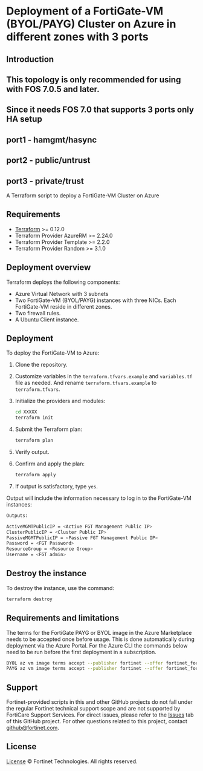 # Deployment of a FortiGate-VM (BYOL/PAYG) Cluster on Azure in different zones with 3 ports

## Introduction

## This topology is only recommended for using with FOS 7.0.5 and later.

## Since it needs FOS 7.0 that supports 3 ports only HA setup

## port1 - hamgmt/hasync

## port2 - public/untrust

## port3 - private/trust

A Terraform script to deploy a FortiGate-VM Cluster on Azure

## Requirements

* [Terraform](https://learn.hashicorp.com/terraform/getting-started/install.html) >= 0.12.0
* Terraform Provider AzureRM >= 2.24.0
* Terraform Provider Template >= 2.2.0
* Terraform Provider Random >= 3.1.0

## Deployment overview

Terraform deploys the following components:

* Azure Virtual Network with 3 subnets
* Two FortiGate-VM (BYOL/PAYG) instances with three NICs.  Each FortiGate-VM reside in different zones.
* Two firewall rules.
* A Ubuntu Client instance.

## Deployment

To deploy the FortiGate-VM to Azure:

1. Clone the repository.
2. Customize variables in the `terraform.tfvars.example` and `variables.tf` file as needed.  And rename `terraform.tfvars.example` to `terraform.tfvars`.
3. Initialize the providers and modules:

   ```sh
   cd XXXXX
   terraform init
    ```

4. Submit the Terraform plan:

   ```sh
   terraform plan
   ```

5. Verify output.
6. Confirm and apply the plan:

   ```sh
   terraform apply
   ```

7. If output is satisfactory, type `yes`.

Output will include the information necessary to log in to the FortiGate-VM instances:

```sh
Outputs:

ActiveMGMTPublicIP = <Active FGT Management Public IP>
ClusterPublicIP = <Cluster Public IP>
PassiveMGMTPublicIP = <Passive FGT Management Public IP>
Password = <FGT Password>
ResourceGroup = <Resource Group>
Username = <FGT admin>
```

## Destroy the instance

To destroy the instance, use the command:

```sh
terraform destroy
```
## Requirements and limitations

The terms for the FortiGate PAYG or BYOL image in the Azure Marketplace needs to be accepted once before usage. This is done automatically during deployment via the Azure Portal. For the Azure CLI the commands below need to be run before the first deployment in a subscription.

```sh
BYOL az vm image terms accept --publisher fortinet --offer fortinet_fortigate-vm_v5 --plan fortinet_fg-vm
PAYG az vm image terms accept --publisher fortinet --offer fortinet_fortigate-vm_v5 --plan fortinet_fg-vm_payg_2023
```

## Support

Fortinet-provided scripts in this and other GitHub projects do not fall under the regular Fortinet technical support scope and are not supported by FortiCare Support Services.
For direct issues, please refer to the [Issues](https://github.com/fortinet/fortigate-terraform-deploy/issues) tab of this GitHub project.
For other questions related to this project, contact [github@fortinet.com](mailto:github@fortinet.com).

## License

[License](https://github.com/fortinet/fortigate-terraform-deploy/blob/master/LICENSE) © Fortinet Technologies. All rights reserved.
